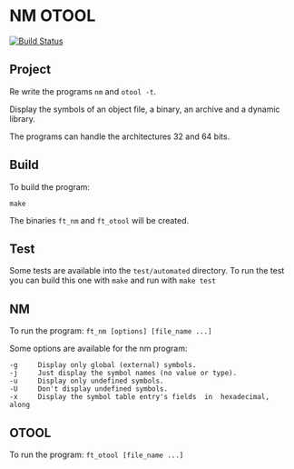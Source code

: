 # NM OTOOL

[![Build Status](https://travis-ci.org/st3w4r/42-nm-otool.svg?branch=master)](https://travis-ci.org/st3w4r/42-nm-otool)

## Project

Re write the programs `nm` and `otool -t`.

Display the symbols of an object file, a binary, an archive and a dynamic library.

The programs can handle the architectures 32 and 64 bits.

## Build

To build the program:

	make

The binaries `ft_nm` and `ft_otool` will be created.

## Test

Some tests are available into the `test/automated` directory.
To run the test you can build this one with `make` and run with `make test`

## NM

To run the program: `ft_nm [options] [file_name ...]`
	
Some options are available for the nm program:

	-g     Display only global (external) symbols.
	-j     Just display the symbol names (no value or type).
	-u     Display only undefined symbols.
	-U     Don't display undefined symbols.
	-x     Display the symbol table entry's fields  in  hexadecimal,  along

## OTOOL

To run the program: `ft_otool [file_name ...]`
